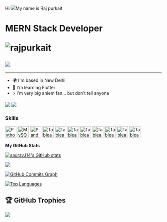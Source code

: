 Hi ![](https://user-images.githubusercontent.com/18350557/176309783-0785949b-9127-417c-8b55-ab5a4333674e.gif)My name is Raj purkait 

MERN Stack Developer <p align="left"> <img src="https://komarev.com/ghpvc/?username=rajpurkait9&label=Profile%20views&color=0e75b6&style=flat" alt="rajpurkait" /> </p>
<img
src="https://rajpurkait.netlify.app/myImg.gif"
/>
===
-------------------------

* 🌍  I'm based in New Delhi
* 🧠  I'm learning Flutter
* ⚡  I'm very big aniem fan... but don't tell anyone

<a href="https://www.linkedin.com/in/rajpurkait9" target="_blank"><img src="https://img.shields.io/badge/LinkedIn-0077B5?style=for-the-badge&logo=linkedin&logoColor=white" target="_blank"></a>
<a href="https://github.com/sauravJ14" target="_blank"><img src="https://img.shields.io/badge/GitHub-100000?style=for-the-badge&logo=github&logoColor=white" target="_blank"></a>



### Skills


<p align="left">
<a href="https://www.python.org/" target="_blank" rel="noreferrer"><img src="https://raw.githubusercontent.com/danielcranney/readme-generator/main/public/icons/skills/javascript-colored.svg" width="36" height="36" alt="Python" /></a>
<a href="https://www.mysql.com/" target="_blank" rel="noreferrer"><img src="https://raw.githubusercontent.com/danielcranney/readme-generator/main/public/icons/skills/mongodb-colored.svg" width="36" height="36" alt="MySQL" /></a>
<a href="https://pandas.pydata.org/" target="_blank" rel="noreferrer"><img src="https://raw.githubusercontent.com/danielcranney/readme-generator/main/public/icons/skills/react-colored.svg" width="36" height="36" alt="Pandas" /></a>
<a href="https://www.tableau.com/" target="_blank" rel="noreferrer"><img src="https://raw.githubusercontent.com/danielcranney/readme-generator/main/public/icons/skills/nodejs-colored.svg" width="36" height="36" alt="Tableau" /></a>
<a href="https://www.tableau.com/" target="_blank" rel="noreferrer"><img src="https://raw.githubusercontent.com/danielcranney/readme-generator/main/public/icons/skills/typescript-colored.svg" width="36" height="36" alt="Tableau" /></a>
<a href="https://www.tableau.com/" target="_blank" rel="noreferrer"><img src="https://raw.githubusercontent.com/danielcranney/readme-generator/main/public/icons/skills/express.svg" width="36" height="36" alt="Tableau" /></a>
<a href="https://www.tableau.com/" target="_blank" rel="noreferrer"><img src="https://raw.githubusercontent.com/danielcranney/readme-generator/main/public/icons/skills/redux-colored.svg" width="36" height="36" alt="Tableau" /></a>
<a href="https://www.tableau.com/" target="_blank" rel="noreferrer"><img src="https://raw.githubusercontent.com/danielcranney/readme-generator/main/public/icons/skills/dart-colored.svg" width="36" height="36" alt="Tableau" /></a>
<a href="https://www.tableau.com/" target="_blank" rel="noreferrer"><img src="https://raw.githubusercontent.com/danielcranney/readme-generator/main/public/icons/skills/flutter-colored.svg" width="36" height="36" alt="Tableau" /></a>
<a href="https://www.tableau.com/" target="_blank" rel="noreferrer"><img src="https://raw.githubusercontent.com/danielcranney/readme-generator/main/public/icons/skills/git-colored.svg" width="36" height="36" alt="Tableau" /></a>
<a href="https://www.tableau.com/" target="_blank" rel="noreferrer"><img src="https://raw.githubusercontent.com/danielcranney/readme-generator/main/public/icons/skills/rust.svg" width="36" height="36" alt="Tableau" /></a>

</p>

<p></p>


<b>My GitHub Stats</b>

<a href="http://www.github.com/rajpurkait9"><img src="https://github-readme-stats.vercel.app/api?username=rajpurkait9&show_icons=true&hide=&count_private=true&title_color=ffffff&text_color=64748b&icon_color=000000&bg_color=27272a&hide_border=true&show_icons=true" alt="sauravJ14's GitHub stats" /></a>

<a href="http://www.github.com/rajpurkait9"><img src="https://github-readme-streak-stats.herokuapp.com/?user=rajpurkait9&stroke=64748b&background=27272a&ring=ffffff&fire=ffffff&currStreakNum=64748b&currStreakLabel=ffffff&sideNums=64748b&sideLabels=64748b&dates=64748b&hide_border=true" /></a>

<a href="http://www.github.com/rajpurkait9"><img src="https://activity-graph.herokuapp.com/graph?username=rajpurkait9&bg_color=27272a&color=64748b&line=000000&point=64748b&area_color=27272a&area=true&hide_border=true&custom_title=GitHub%20Commits%20Graph" alt="GitHub Commits Graph" /></a>

<a href="https://github.com/rajpurkait9" align="left"><img src="https://github-readme-stats.vercel.app/api/top-langs/?username=rajpurkait9&langs_count=10&title_color=ffffff&text_color=64748b&icon_color=000000&bg_color=27272a&hide_border=true&locale=en&custom_title=Top%20%Languages" alt="Top Languages" /></a>

## 🏆 GitHub Trophies
![](https://github-profile-trophy.vercel.app/?username=rajpurkait9&theme=radical&no-frame=false&no-bg=true&margin-w=4)


